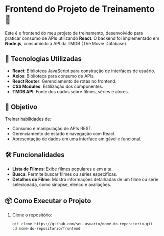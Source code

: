 # Frontend do Projeto de Treinamento 🎨

Este é o frontend do meu projeto de treinamento, desenvolvido para praticar consumo de APIs utilizando **React**. O backend foi implementado em **Node.js**, consumindo a API da TMDB (The Movie Database).  

## 🚀 Tecnologias Utilizadas
- **React**: Biblioteca JavaScript para construção de interfaces de usuário.  
- **Axios**: Biblioteca para consumo de APIs.  
- **React Router**: Gerenciamento de rotas no frontend.  
- **CSS Modules**: Estilização dos componentes.  
- **TMDB API**: Fonte dos dados sobre filmes, séries e atores.  

## 🎯 Objetivo
Treinar habilidades de:
- Consumo e manipulação de APIs REST.  
- Gerenciamento de estado e navegação com React.  
- Apresentação de dados em uma interface amigável e funcional.  

## 🛠️ Funcionalidades
- **Lista de Filmes**: Exibe filmes populares e em alta.  
- **Busca**: Permite buscar filmes ou séries específicas.  
- **Detalhes do Filme**: Mostra informações detalhadas de um filme ou série selecionada, como sinopse, elenco e avaliações.  

## 📦 Como Executar o Projeto
1. Clone o repositório:
   ```bash
   git clone https://github.com/seu-usuario/nome-do-repositorio.git
   cd nome-do-repositorio/frontend
